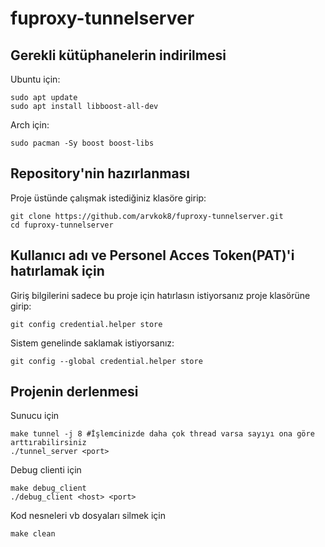 # fuproxy-tunnelserver

## Gerekli kütüphanelerin indirilmesi
Ubuntu için:
```
sudo apt update
sudo apt install libboost-all-dev
```
Arch için:
```
sudo pacman -Sy boost boost-libs
```

## Repository'nin hazırlanması
Proje üstünde çalışmak istediğiniz klasöre girip:
```
git clone https://github.com/arvkok8/fuproxy-tunnelserver.git
cd fuproxy-tunnelserver
```

## Kullanıcı adı ve Personel Acces Token(PAT)'i hatırlamak için
Giriş bilgilerini sadece bu proje için hatırlasın istiyorsanız proje klasörüne girip:
```
git config credential.helper store
```
Sistem genelinde saklamak istiyorsanız:
```
git config --global credential.helper store
```

## Projenin derlenmesi
Sunucu için
```
make tunnel -j 8 #İşlemcinizde daha çok thread varsa sayıyı ona göre arttırabilirsiniz
./tunnel_server <port>
```
Debug clienti için
```
make debug_client
./debug_client <host> <port>
```
Kod nesneleri vb dosyaları silmek için
```
make clean
```
